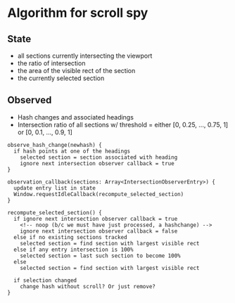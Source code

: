 # Algorithm for scroll spy

## State

* all sections currently intersecting the viewport
* the ratio of intersection
* the area of the visible rect of the section
* the currently selected section

## Observed

* Hash changes and associated headings
* Intersection ratio of all sections w/ threshold = either [0, 0.25, ..., 0.75, 1] or [0, 0.1, ..., 0.9, 1]

```pseudo-code
observe_hash_change(newhash) {
  if hash points at one of the headings
    selected section = section associated with heading
    ignore next intersection observer callback = true
}

observation_callback(sections: Array<IntersectionObserverEntry>) {
  update entry list in state
  Window.requestIdleCallback(recompute_selected_section)
}

recompute_selected_section() {
  if ignore next intersection observer callback = true
    <!-- noop (b/c we must have just processed, a hashchange) -->
    ignore next intersection observer callback = false
  else if no existing sections tracked
    selected section = find section with largest visible rect
  else if any entry intersection is 100%
    selected section = last such section to become 100%
  else
    selected section = find section with largest visible rect

  if selection changed
    change hash without scroll? Or just remove?
}
```
